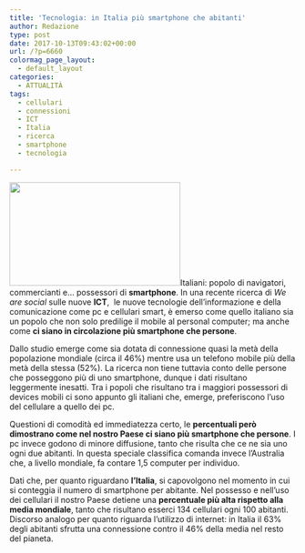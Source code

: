 ```yaml
---
title: 'Tecnologia: in Italia più smartphone che abitanti'
author: Redazione
type: post
date: 2017-10-13T09:43:02+00:00
url: /?p=6660
colormag_page_layout:
  - default_layout
categories:
  - ATTUALITÀ
tags:
  - cellulari
  - connessioni
  - ICT
  - Italia
  - ricerca
  - smartphone
  - tecnologia

---
```

<img decoding="async" loading="lazy" class="size-medium wp-image-6662 alignleft" src="https://progressonline.it/wp-content/uploads/2017/10/people-2568603_960_720-300x182.jpg" alt="" width="300" height="182" />Italiani: popolo di navigatori, commercianti e&#8230; possessori di **smartphone**. In una recente ricerca di _We are social_ sulle nuove **ICT**,  le nuove tecnologie dell’informazione e della comunicazione come pc e cellulari smart, è emerso come quello italiano sia un popolo che non solo predilige il mobile al personal computer; ma anche come **ci siano in circolazione più smartphone che persone**.

Dallo studio emerge come sia dotata di connessione quasi la metà della popolazione mondiale (circa il 46%) mentre usa un telefono mobile più della metà della stessa (52%). La ricerca non tiene tuttavia conto delle persone che posseggono più di uno smartphone, dunque i dati risultano leggermente inesatti. Tra i popoli che risultano tra i maggiori possessori di devices mobili ci sono appunto gli italiani che, emerge, preferiscono l&#8217;uso del cellulare a quello dei pc.

Questioni di comodità ed immediatezza certo, le **percentuali però dimostrano come nel nostro Paese ci siano più smartphone che persone**. I pc invece godono di minore diffusione, tanto che risulta che ce ne sia uno ogni due abitanti. In questa speciale classifica comanda invece l&#8217;Australia che, a livello mondiale, fa contare 1,5 computer per individuo.

Dati che, per quanto riguardano **l&#8217;Italia**, si capovolgono nel momento in cui si conteggia il numero di smartphone per abitante. Nel possesso e nell&#8217;uso dei cellulari il nostro Paese detiene una **percentuale più alta rispetto alla media mondiale**, tanto che risultano esserci 134 cellulari ogni 100 abitanti. Discorso analogo per quanto riguarda l&#8217;utilizzo di internet: in Italia il 63% degli abitanti sfrutta una connessione contro il 46% della media nel resto del pianeta.